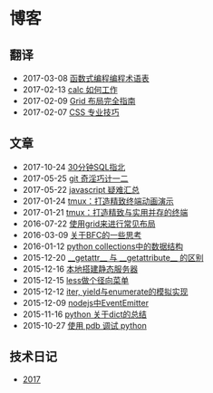 # 博客

## 翻译

+ 2017-03-08  [函数式编程编程术语表](https://github.com/shfshanyue/fp-jargon-zh)
+ 2017-02-13  [calc 如何工作](http://www.jianshu.com/p/c1087b95478d)
+ 2017-02-09  [Grid 布局完全指南](https://segmentfault.com/a/1190000008299555)
+ 2017-02-07  [CSS 专业技巧](https://github.com/AllThingsSmitty/css-protips/tree/master/translations/zh-CN)

## 文章

+ 2017-10-24  [30分钟SQL指北](https://github.com/shfshanyue/blog/tree/master/Articles/SQL-Guideline)
+ 2017-05-25  [git 奇淫巧计一二](https://github.com/shfshanyue/blog/tree/master/Articles/git-tips)
+ 2017-05-22  [javascript 疑难汇总](https://github.com/shfshanyue/blog/tree/master/Articles/Javascript-Puzzles)
+ 2017-01-24  [tmux：打造精致终端动画演示](https://github.com/shfshanyue/tmux-config)
+ 2017-01-21  [tmux：打造精致与实用并存的终端](https://segmentfault.com/a/1190000008188987)
+ 2016-07-22  [使用grid来进行常见布局](https://segmentfault.com/a/1190000006045888)
+ 2016-03-09  [关于BFC的一些思考](https://segmentfault.com/a/1190000004570347)
+ 2016-01-12  [python collections中的数据结构](http://shfshanyue.github.io/2016/01/12/collections%E4%B8%AD%E5%91%BD%E5%90%8D%E5%85%83%E7%BB%84/)
+ 2015-12-20  [\_\_getattr\_\_ 与 \_\_getattribute\_\_ 的区别](http://shfshanyue.github.io/2015/12/20/getattr-%E4%B8%8E-getattribute-%E7%9A%84%E5%8C%BA%E5%88%AB/)
+ 2015-12-16  [本地搭建静态服务器](http://www.cnblogs.com/xianwang/p/5052736.html)
+ 2015-12-15  [less做个径向菜单](http://shfshanyue.github.io/2015/12/15/less%E5%81%9A%E4%B8%AA%E5%BE%84%E5%90%91%E8%8F%9C%E5%8D%95/)
+ 2015-12-12  [iter, yield与enumerate的模拟实现](http://www.cnblogs.com/xianwang/p/4907890.html)
+ 2015-12-09  [nodejs中EventEmitter](http://www.cnblogs.com/xianwang/p/5034656.html)
+ 2015-11-16  [python 关于dict的总结](http://www.cnblogs.com/xianwang/p/4970448.html)
+ 2015-10-27  [使用 pdb 调试 python](http://www.cnblogs.com/xianwang/p/4916045.html)

## 技术日记
+ [2017](https://github.com/shfshanyue/record/blob/master/diary2017.md)

